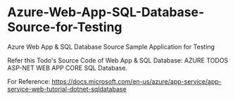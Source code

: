 # Azure-Web-App-SQL-Database-Source-for-Testing
Azure Web App &amp; SQL Database Source Sample Application for Testing

Refer this Todo's Source Code of Web App & SQL Database: AZURE TODOS ASP-NET WEB APP CORE SQL Database.

For Reference: https://docs.microsoft.com/en-us/azure/app-service/app-service-web-tutorial-dotnet-sqldatabase
